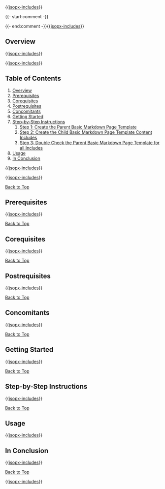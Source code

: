 ﻿{{[jsopx-includes](./DocsX/jsopx.WebAPI/Master/p1/v1/Includes/Content/Template/README/Header.md)}}

{{- start:comment -}}
<!-- START JSOPX NOVA DOCX HEADER
group: 'WebAPI'
isDraft: false
isProductionReady: true
toc: true
END JSOPX NOVA DOCX HEADER -->
{{- end:comment -}}{{[jsopx-includes](./DocsX/AllGlobal/Master/Includes/Content/Common/Draft-Notice.md)}}

## Overview

{{[jsopx-includes](./DocsX/jsopx.WebAPI/Master/p1/v1/Includes/Content/Template/README/Overview.md)}}

{{[jsopx-includes](./DocsX/AllGlobal/Master/Includes/Content/Common/Current-Phase.md)}}

## Table of Contents

1. [Overview](#overview)
2. [Prerequisites](#prerequisites)
3. [Corequisites](#corequisites)
4. [Postrequisites](#postrequisites)
5. [Concomitants](#concomitants)
6. [Getting Started](#getting-started)
7. [Step-by-Step Instructions](#step-by-step-instructions)
   1. [Step 1: Create the Parent Basic Markdown Page Template](#step-1-create-the-parent-basic-markdown-page-template)
   2. [Step 2: Create the Child Basic Markdown Page Template Content Includes](#step-2-create-the-parent-basic-markdown-page-template-content-includes)
   3. [Step 3: Double Check the Parent Basic Markdown Page Template for all Includes](#step-3-double-check-the-parent-basic-markdown-page-template-for-all-includes)
7. [Usage](#usage)
8. [In Conclusion](#in-conclusion)

{{[jsopx-includes](./DocsX/AllGlobal/Master/Includes/Content/Common/Alerts.md)}}

{{[jsopx-includes](./DocsX/AllGlobal/Master/Includes/Content/Common/Alerts-Current.md)}}

[Back to Top](#table-of-contents)

## Prerequisites

{{[jsopx-includes](./DocsX/jsopx.WebAPI/Master/p1/v1/Includes/Content/Template/README/Prerequisites.md)}}

[Back to Top](#table-of-contents)

## Corequisites

{{[jsopx-includes](./DocsX/jsopx.WebAPI/Master/p1/v1/Includes/Content/Template/README/Corequisites.md)}}

[Back to Top](#table-of-contents)

## Postrequisites

{{[jsopx-includes](./DocsX/jsopx.WebAPI/Master/p1/v1/Includes/Content/Template/README/Postrequisites.md)}}

[Back to Top](#table-of-contents)

## Concomitants

{{[jsopx-includes](./DocsX/jsopx.WebAPI/Master/p1/v1/Includes/Content/Template/README/Concomitants.md)}}

[Back to Top](#table-of-contents)

## Getting Started

{{[jsopx-includes](./DocsX/jsopx.WebAPI/Master/p1/v1/Includes/Content/Template/README/GettingStarted.md)}}

[Back to Top](#table-of-contents)

## Step-by-Step Instructions

{{[jsopx-includes](./DocsX/jsopx.WebAPI/Master/p1/v1/Includes/Content/Template/README/StepByStepInstructions.md)}}

[Back to Top](#table-of-contents)

## Usage

{{[jsopx-includes](./DocsX/jsopx.WebAPI/Master/p1/v1/Includes/Content/Template/README/Usage.md)}}

## In Conclusion

{{[jsopx-includes](./DocsX/jsopx.WebAPI/Master/p1/v1/Includes/Content/Template/README/InConclusion.md)}}

[Back to Top](#table-of-contents)

{{[jsopx-includes](./DocsX/AllGlobal/Master/Includes/Content/Layout/Footer.md)}}